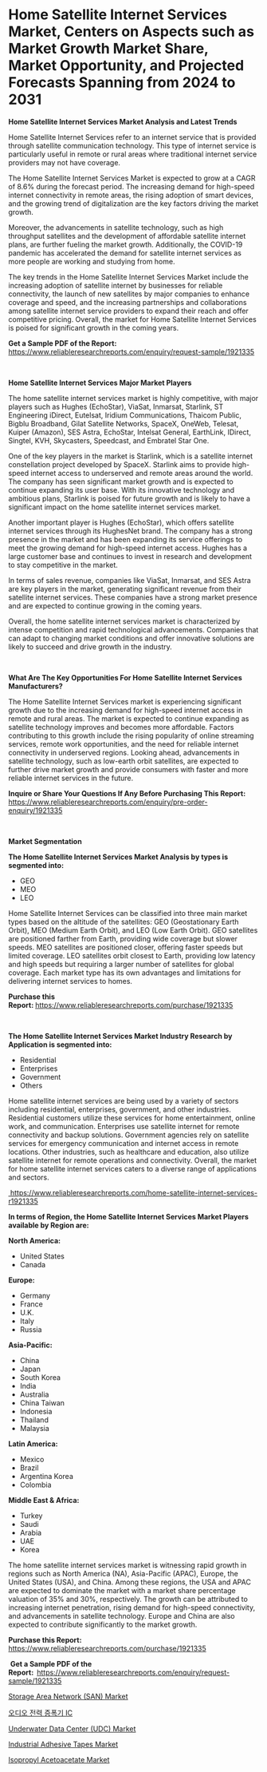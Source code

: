 <p><h1>Home Satellite Internet Services Market, Centers on Aspects such as Market Growth Market Share, Market Opportunity, and Projected Forecasts Spanning from 2024 to 2031</h1></p><p><strong>Home Satellite Internet Services Market Analysis and Latest Trends</strong></p>
<p><p>Home Satellite Internet Services refer to an internet service that is provided through satellite communication technology. This type of internet service is particularly useful in remote or rural areas where traditional internet service providers may not have coverage.</p><p>The Home Satellite Internet Services Market is expected to grow at a CAGR of 8.6% during the forecast period. The increasing demand for high-speed internet connectivity in remote areas, the rising adoption of smart devices, and the growing trend of digitalization are the key factors driving the market growth.</p><p>Moreover, the advancements in satellite technology, such as high throughput satellites and the development of affordable satellite internet plans, are further fueling the market growth. Additionally, the COVID-19 pandemic has accelerated the demand for satellite internet services as more people are working and studying from home.</p><p>The key trends in the Home Satellite Internet Services Market include the increasing adoption of satellite internet by businesses for reliable connectivity, the launch of new satellites by major companies to enhance coverage and speed, and the increasing partnerships and collaborations among satellite internet service providers to expand their reach and offer competitive pricing. Overall, the market for Home Satellite Internet Services is poised for significant growth in the coming years.</p></p>
<p><strong>Get a Sample PDF of the Report:&nbsp;</strong> <a href="https://www.reliableresearchreports.com/enquiry/request-sample/1921335">https://www.reliableresearchreports.com/enquiry/request-sample/1921335</a></p>
<p>&nbsp;</p>
<p><strong>Home Satellite Internet Services Major Market Players</strong></p>
<p><p>The home satellite internet services market is highly competitive, with major players such as Hughes (EchoStar), ViaSat, Inmarsat, Starlink, ST Engineering iDirect, Eutelsat, Iridium Communications, Thaicom Public, Bigblu Broadband, Gilat Satellite Networks, SpaceX, OneWeb, Telesat, Kuiper (Amazon), SES Astra, EchoStar, Intelsat General, EarthLink, IDirect, Singtel, KVH, Skycasters, Speedcast, and Embratel Star One.</p><p>One of the key players in the market is Starlink, which is a satellite internet constellation project developed by SpaceX. Starlink aims to provide high-speed internet access to underserved and remote areas around the world. The company has seen significant market growth and is expected to continue expanding its user base. With its innovative technology and ambitious plans, Starlink is poised for future growth and is likely to have a significant impact on the home satellite internet services market.</p><p>Another important player is Hughes (EchoStar), which offers satellite internet services through its HughesNet brand. The company has a strong presence in the market and has been expanding its service offerings to meet the growing demand for high-speed internet access. Hughes has a large customer base and continues to invest in research and development to stay competitive in the market.</p><p>In terms of sales revenue, companies like ViaSat, Inmarsat, and SES Astra are key players in the market, generating significant revenue from their satellite internet services. These companies have a strong market presence and are expected to continue growing in the coming years.</p><p>Overall, the home satellite internet services market is characterized by intense competition and rapid technological advancements. Companies that can adapt to changing market conditions and offer innovative solutions are likely to succeed and drive growth in the industry.</p></p>
<p>&nbsp;</p>
<p><strong>What Are The Key Opportunities For Home Satellite Internet Services Manufacturers?</strong></p>
<p><p>The Home Satellite Internet Services market is experiencing significant growth due to the increasing demand for high-speed internet access in remote and rural areas. The market is expected to continue expanding as satellite technology improves and becomes more affordable. Factors contributing to this growth include the rising popularity of online streaming services, remote work opportunities, and the need for reliable internet connectivity in underserved regions. Looking ahead, advancements in satellite technology, such as low-earth orbit satellites, are expected to further drive market growth and provide consumers with faster and more reliable internet services in the future.</p></p>
<p><strong>Inquire or Share Your Questions If Any Before Purchasing This Report:</strong> <a href="https://www.reliableresearchreports.com/enquiry/pre-order-enquiry/1921335">https://www.reliableresearchreports.com/enquiry/pre-order-enquiry/1921335</a></p>
<p>&nbsp;</p>
<p><strong>Market Segmentation</strong></p>
<p><strong>The Home Satellite Internet Services Market Analysis by types is segmented into:</strong></p>
<p><ul><li>GEO</li><li>MEO</li><li>LEO</li></ul></p>
<p><p>Home Satellite Internet Services can be classified into three main market types based on the altitude of the satellites: GEO (Geostationary Earth Orbit), MEO (Medium Earth Orbit), and LEO (Low Earth Orbit). GEO satellites are positioned farther from Earth, providing wide coverage but slower speeds. MEO satellites are positioned closer, offering faster speeds but limited coverage. LEO satellites orbit closest to Earth, providing low latency and high speeds but requiring a larger number of satellites for global coverage. Each market type has its own advantages and limitations for delivering internet services to homes.</p></p>
<p><strong>Purchase this Report:&nbsp;</strong><a href="https://www.reliableresearchreports.com/purchase/1921335">https://www.reliableresearchreports.com/purchase/1921335</a></p>
<p>&nbsp;</p>
<p><strong>The Home Satellite Internet Services Market Industry Research by Application is segmented into:</strong></p>
<p><ul><li>Residential</li><li>Enterprises</li><li>Government</li><li>Others</li></ul></p>
<p><p>Home satellite internet services are being used by a variety of sectors including residential, enterprises, government, and other industries. Residential customers utilize these services for home entertainment, online work, and communication. Enterprises use satellite internet for remote connectivity and backup solutions. Government agencies rely on satellite services for emergency communication and internet access in remote locations. Other industries, such as healthcare and education, also utilize satellite internet for remote operations and connectivity. Overall, the market for home satellite internet services caters to a diverse range of applications and sectors.</p></p>
<p><a href="https://www.reliableresearchreports.com/home-satellite-internet-services-r1921335">&nbsp;https://www.reliableresearchreports.com/home-satellite-internet-services-r1921335</a></p>
<p><strong>In terms of Region, the Home Satellite Internet Services Market Players available by Region are:</strong></p>
<p>
    <p> <strong> North America: </strong>
        <ul>
            <li>United States</li>
            <li>Canada</li>
        </ul>
        </p> 
    <p> <strong> Europe: </strong>
        <ul>
            <li>Germany</li>
            <li>France</li>
            <li>U.K.</li>
            <li>Italy</li>
            <li>Russia</li>
        </ul>
        </p> 
    <p> <strong> Asia-Pacific: </strong>
        <ul>
            <li>China</li>
            <li>Japan</li>
            <li>South Korea</li>
            <li>India</li>
            <li>Australia</li>
            <li>China Taiwan</li>
            <li>Indonesia</li>
            <li>Thailand</li>
            <li>Malaysia</li>
        </ul>
        </p> 
    <p> <strong> Latin America: </strong>
        <ul>
            <li>Mexico</li>
            <li>Brazil</li>
            <li>Argentina Korea</li>
            <li>Colombia</li>
        </ul>
        </p> 
    <p> <strong> Middle East & Africa: </strong>
        <ul>
            <li>Turkey</li>
            <li>Saudi</li>
            <li>Arabia</li>
            <li>UAE</li>
            <li>Korea</li>
        </ul>
    </p>
    </p>
<p><p>The home satellite internet services market is witnessing rapid growth in regions such as North America (NA), Asia-Pacific (APAC), Europe, the United States (USA), and China. Among these regions, the USA and APAC are expected to dominate the market with a market share percentage valuation of 35% and 30%, respectively. The growth can be attributed to increasing internet penetration, rising demand for high-speed connectivity, and advancements in satellite technology. Europe and China are also expected to contribute significantly to the market growth.</p></p>
<p><strong>Purchase this Report: </strong><a href="https://www.reliableresearchreports.com/purchase/1921335">https://www.reliableresearchreports.com/purchase/1921335</a></p>
<p>&nbsp;<strong>Get a Sample PDF of the Report:&nbsp;&nbsp;</strong><a href="https://www.reliableresearchreports.com/enquiry/request-sample/1921335">https://www.reliableresearchreports.com/enquiry/request-sample/1921335</a></p>
<p><strong></strong></p>
<p><p><a href="https://github.com/jsmusil/Market-Research-Report-List-2/blob/main/storage-area-network-san-market.md">Storage Area Network (SAN) Market</a></p><p><a href="https://medium.com/@jerrodhilll/%EC%98%A4%EB%94%94%EC%98%A4-%ED%8C%8C%EC%9B%8C-%EC%95%B0%ED%94%84-ic-%EC%8B%9C%EC%9E%A5-%EC%9C%A0%ED%98%95-%EC%9D%91%EC%9A%A9-%EB%B0%8F-%EC%A7%80%EB%A6%AC%EC%97%90-%EB%8C%80%ED%95%9C-%ED%8F%AC%EA%B4%84%EC%A0%81-%ED%8F%89%EA%B0%80-fca43ede189b">오디오 전력 증폭기 IC</a></p><p><a href="https://github.com/yemakinde/Market-Research-Report-List-2/blob/main/underwater-data-center-udc-market.md">Underwater Data Center (UDC) Market</a></p><p><a href="https://issuu.com/reportprime-2/docs/industrial-adhesive-tapes-market-size-2030.pptx">Industrial Adhesive Tapes Market</a></p><p><a href="https://issuu.com/reportprime-2/docs/isopropyl-acetoacetate-market-size-2030.pptx">Isopropyl Acetoacetate Market</a></p></p>